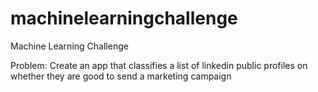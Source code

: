 # machinelearningchallenge
Machine Learning Challenge

Problem:
Create an app that classifies a list of linkedin public profiles on whether they are good to send a marketing campaign
